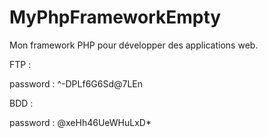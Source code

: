 # MyPhpFrameworkEmpty

Mon framework PHP pour développer des applications web.

FTP :

password : ^-DPLf6G6Sd@7LEn


BDD :

password : @xeHh46UeWHuLxD*
